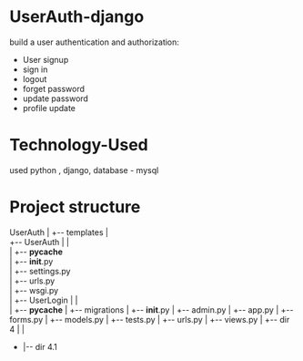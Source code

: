 # UserAuth-django
build a user authentication and authorization:

- User signup
- sign in
- logout
- forget password
- update password
- profile update

# Technology-Used
used python , django, database - mysql

# Project structure
UserAuth
 |
 +-- templates
 |    
 +-- UserAuth
 |  |  
 |  +-- __pycache__ <br>
 |  +-- __init__.py <br>
 |  +-- settings.py <br>
 |  +-- urls.py <br>
 |  +-- wsgi.py <br>
 |
 +-- UserLogin
 |  |  
 |  +-- __pycache__
 |  +-- migrations
 |  +-- __init__.py
 |  +-- admin.py
 |  +-- app.py
 |  +-- forms.py
 |  +-- models.py
 |  +-- tests.py
 |  +-- urls.py
 |  +-- views.py
 |
 +-- dir 4
 |  |  
 +  |-- dir 4.1
